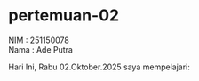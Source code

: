 # pertemuan-02
NIM : 251150078<br>
Nama : Ade Putra<br>

Hari Ini, Rabu 02.Oktober.2025 saya mempelajari:<br>